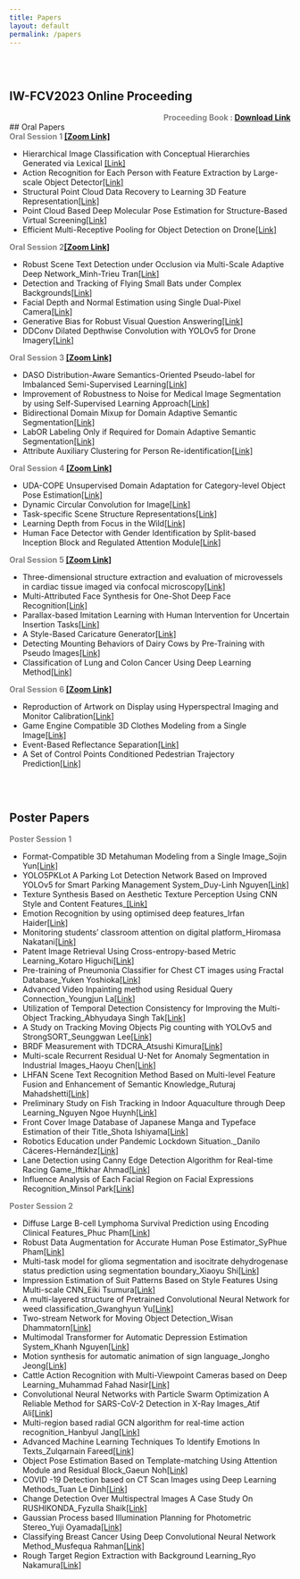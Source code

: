 ```yaml
---
title: Papers
layout: default
permalink: /papers
---
```


<div style="height: 1rem;"></div>
<div class="hr"></div>
<div style="height: 1rem;"></div>

## IW-FCV2023 Online Proceeding
<div style="font-weight: bold; color: gray; text-align: right;">
    Proceeding Book : 
    <a href="/assets/Final-proceeding Book_compressed.pdf" download="Proceeding_Book.pdf">Download Link</a>
</div>
## Oral Papers

<div style="font-weight: bold; color: gray">Oral Session 1 <a href="https://jnu-ac-kr.zoom.us/j/89646452275?pwd=UE1ZU3V0dVB1dTZOY0dTRDRvWmxvZz09">[Zoom Link]</a> </div>

* Hierarchical Image Classification with Conceptual Hierarchies Generated via Lexical [[Link]](/assets/Oral/O1-1.%20Hierarchical%20Image%20Classification%20with%20Conceptual%20Hierarchies%20Generated%20via%20Lexical.pdf)
* Action Recognition for Each Person with Feature Extraction by Large-scale Object Detector[[Link]](/assets/Oral/O1-2.%20Action%20Recognition%20for%20Each%20Person%20with%20Feature%20Extraction%20by%20Large-scale%20Object%20Detector.pdf)
* Structural Point Cloud Data Recovery to Learning 3D Feature Representation[[Link]](/assets/Oral/O1-3.%20Structural%20Point%20Cloud%20Data%20Recovery%20to%20Learning%203D%20Feature%20Representation.pdf)
* Point Cloud Based Deep Molecular Pose Estimation for Structure-Based Virtual Screening[[Link]](/assets/Oral/O1-4.%20Point%20Cloud%20Based%20Deep%20Molecular%20Pose%20Estimation%20for%20Structure-Based%20Virtual%20Screening.pdf)
* Efficient Multi-Receptive Pooling for Object Detection on Drone[[Link]](/assets/Oral/O1-5.%20Efficient%20Multi-Receptive%20Pooling%20for%20Object%20Detection%20on%20Drone.pdf)

<div style="font-weight: bold; color: gray">Oral Session 2<a href="https://jnu-ac-kr.zoom.us/j/89331570576?pwd=QmNGUFJFUTVJRzMrWWNWMXRIZWpOdz09">[Zoom Link]</a></div>

* Robust Scene Text Detection under Occlusion via Multi-Scale Adaptive Deep Network_Minh-Trieu Tran[[Link]](/assets/Oral/O2-1.%20Robust%20Scene%20Text%20Detection%20under%20Occlusion%20via%20Multi-Scale%20Adaptive%20Deep%20Network_Minh-Trieu%20Tran.pdf)
* Detection and Tracking of Flying Small Bats under Complex Backgrounds[[Link]](/assets/Oral/O2-2.%20Detection%20and%20Tracking%20of%20Flying%20Small%20Bats%20under%20Complex%20Backgrounds.pdf)
* Facial Depth and Normal Estimation using Single Dual-Pixel Camera[[Link]](/assets/Oral/O2-3.%20Facial%20Depth%20and%20Normal%20Estimation%20using%20Single%20Dual-Pixel%20Camera.pdf)
* Generative Bias for Robust Visual Question Answering[[Link]](/assets/Oral/O2-4.%20Generative%20Bias%20for%20Robust%20Visual%20Question%20Answering.pdf)
* DDConv Dilated Depthwise Convolution with YOLOv5 for Drone Imagery[[Link]](/assets/Oral/O2-5.%20DDConv%20Dilated%20Depthwise%20Convolution%20with%20YOLOv5%20for%20Drone%20Imagery.pdf)

<div style="font-weight: bold; color: gray">Oral Session 3 <a href="https://jnu-ac-kr.zoom.us/j/89331570576?pwd=QmNGUFJFUTVJRzMrWWNWMXRIZWpOdz09">[Zoom Link]</a> </div>

* DASO Distribution-Aware Semantics-Oriented Pseudo-label for Imbalanced Semi-Supervised Learning[[Link]](/assets/Oral/O3-1.%20DASO%20Distribution-Aware%20Semantics-Oriented%20Pseudo-label%20for%20Imbalanced%20Semi-Supervised%20Learning.pdf)
* Improvement of Robustness to Noise for Medical Image Segmentation by using Self-Supervised Learning Approach[[Link]](/assets/Oral/O3-2.%20Improvement%20of%20Robustness%20to%20Noise%20for%20Medical%20Image%20Segmentation%20by%20using%20Self-Supervised%20Learning%20Approach.pdf)
* Bidirectional Domain Mixup for Domain Adaptive Semantic Segmentation[[Link]](/assets/Oral/O3-3.%20Bidirectional%20Domain%20Mixup%20for%20Domain%20Adaptive%20Semantic%20Segmentation.pdf)
* LabOR Labeling Only if Required for Domain Adaptive Semantic Segmentation[[Link]](/assets/Oral/O3-4.%20LabOR%20Labeling%20Only%20if%20Required%20for%20Domain%20Adaptive%20Semantic%20Segmentation.pdf)
* Attribute Auxiliary Clustering for Person Re-identification[[Link]](/assets/Oral/O3-5.%20Attribute%20Auxiliary%20Clustering%20for%20Person%20Re-identification.pdf)

<div style="font-weight: bold; color: gray">Oral Session 4 <a href="https://jnu-ac-kr.zoom.us/j/87129854558?pwd=VWtRNUE3Nmw3RkpHaUVzVldvWjlqUT09">[Zoom Link]</a> </div>

* UDA-COPE Unsupervised Domain Adaptation for Category-level Object Pose Estimation[[Link]](/assets/Oral/O4-1.%20UDA-COPE%20Unsupervised%20Domain%20Adaptation%20for%20Category-level%20Object%20Pose%20Estimation.pdf)
* Dynamic Circular Convolution for Image[[Link]](/assets/Oral/O4-2.%20Dynamic%20Circular%20Convolution%20for%20Image.pdf)
* Task-specific Scene Structure Representations[[Link]](/assets/Oral/O4-3.%20Task-specific%20Scene%20Structure%20Representations.pdf)
* Learning Depth from Focus in the Wild[[Link]](/assets/Oral/O4-4.%20Learning%20Depth%20from%20Focus%20in%20the%20Wild.pdf)
* Human Face Detector with Gender Identification by Split-based Inception Block and Regulated Attention Module[[Link]](/assets/Oral/O4-5.%20Human%20Face%20Detector%20with%20Gender%20Identification%20by%20Split-based%20Inception%20Block%20and%20Regulated%20Attention%20Module.pdf)

<div style="font-weight: bold; color: gray">Oral Session 5 <a href="https://jnu-ac-kr.zoom.us/j/88104772760?pwd=L1J1WXgreUhtaVJ3WjQ5SEVuai9Gdz09">[Zoom Link]</a> </div>

* Three-dimensional structure extraction and evaluation of microvessels in cardiac tissue imaged via confocal microscopy[[Link]](/assets/Oral/O5-1.%20Three-dimensional%20structure%20extraction%20and%20evaluation%20of%20microvessels%20in%20cardiac%20tissue%20imaged%20via%20confocal%20microscopy.pdf)
* Multi-Attributed Face Synthesis for One-Shot Deep Face Recognition[[Link]](/assets/Oral/O5-2.%20Multi-Attributed%20Face%20Synthesis%20for%20One-Shot%20Deep%20Face%20Recognition.pdf)
* Parallax-based Imitation Learning with Human Intervention for Uncertain Insertion Tasks[[Link]](/assets/Oral/O5-3.%20Parallax-based%20Imitation%20Learning%20with%20Human%20Intervention%20for%20Uncertain%20Insertion%20Tasks.pdf)
* A Style-Based Caricature Generator[[Link]](/assets/Oral/O5-4.%20A%20Style-Based%20Caricature%20Generator.pdf)
* Detecting Mounting Behaviors of Dairy Cows by Pre-Training with Pseudo Images[[Link]](/assets/Oral/O5-5.%20Detecting%20Mounting%20Behaviors%20of%20Dairy%20Cows%20by%20Pre-Training%20with%20Pseudo%20Images.pdf)
* Classification of Lung and Colon Cancer Using Deep Learning Method[[Link]](/assets/Oral/O5-6.%20Classification%20of%20Lung%20and%20Colon%20Cancer%20Using%20Deep%20Learning%20Method.pdf)


<div style="font-weight: bold; color: gray">Oral Session 6 <a href="https://jnu-ac-kr.zoom.us/j/88104772760?pwd=L1J1WXgreUhtaVJ3WjQ5SEVuai9Gdz09">[Zoom Link]</a> </div>

* Reproduction of Artwork on Display using Hyperspectral Imaging and Monitor Calibration[[Link]](/assets/Oral/O6-1.%20Reproduction%20of%20Artwork%20on%20Display%20using%20Hyperspectral%20Imaging%20and%20Monitor%20Calibration.pdf)
* Game Engine Compatible 3D Clothes Modeling from a Single Image[[Link]](/assets/Oral/O6-2.%20Game%20Engine%20Compatible%203D%20Clothes%20Modeling%20from%20a%20Single%20Image.pdf)
* Event-Based Reflectance Separation[[Link]](/assets/Oral/O6-3.%20Event-Based%20Reflectance%20Separation.pdf)
* A Set of Control Points Conditioned Pedestrian Trajectory Prediction[[Link]](/assets/Oral/O6-4.%20A%20Set%20of%20Control%20Points%20Conditioned%20Pedestrian%20Trajectory%20Prediction.pdf)

<div style="height: 1rem;"></div>
<div class="hr"></div>
<div style="height: 1rem;"></div>

## Poster Papers

<div style="font-weight: bold; color: gray">Poster Session 1</div>

* Format-Compatible 3D Metahuman Modeling from a Single Image_Sojin Yun[[Link]](/assets/Poster/P1-1%20Format-Compatible%203D%20Metahuman%20Modeling%20from%20a%20Single%20Image_Sojin%20Yun.pdf)
* YOLO5PKLot A Parking Lot Detection Network Based on Improved YOLOv5 for Smart Parking Management System_Duy-Linh Nguyen[[Link]](/assets/Poster/P1-2%20YOLO5PKLot%20A%20Parking%20Lot%20Detection%20Network%20Based%20on%20Improved%20YOLOv5%20for%20Smart%20Parking%20Management%20System_Duy-Linh%20Nguyen.pdf)
* Texture Synthesis Based on Aesthetic Texture Perception Using CNN Style and Content Features_[[Link]](/assets/Poster/P1-3%20Texture%20Synthesis%20Based%20on%20Aesthetic%20Texture%20Perception%20Using%20CNN%20Style%20and%20Content%20Features_.pdf)
* Emotion Recognition by using optimised deep features_Irfan Haider[[Link]](/assets/Poster/P1-4%20Emotion%20Recognition%20by%20using%20optimised%20deep%20features_Irfan%20Haider.pdf)
* Monitoring students’ classroom attention on digital platform_Hiromasa Nakatani[[Link]](/assets/Poster/P1-5%20Monitoring%20students%E2%80%99%20classroom%20attention%20on%20digital%20platform_Hiromasa%20Nakatani.pdf)
* Patent Image Retrieval Using Cross-entropy-based Metric Learning_Kotaro Higuchi[[Link]](/assets/Poster/P1-6%20Patent%20Image%20Retrieval%20Using%20Cross-entropy-based%20Metric%20Learning_Kotaro%20Higuchi.pdf)
* Pre-training of Pneumonia Classifier for Chest CT images using Fractal Database_Yuken Yoshioka[[Link]](/assets/Poster/P1-7%20Pre-training%20of%20Pneumonia%20Classifier%20for%20Chest%20CT%20images%20using%20Fractal%20Database_Yuken%20Yoshioka.pdf)
* Advanced Video Inpainting method using Residual Query Connection_Youngjun La[[Link]](/assets/Poster/P1-8%20Advanced%20Video%20Inpainting%20method%20using%20Residual%20Query%20Connection_Youngjun%20La.pdf)
* Utilization of Temporal Detection Consistency for Improving the Multi-Object Tracking_Abhyudaya Singh Tak[[Link]](/assets/Poster/P1-9%20Utilization%20of%20Temporal%20Detection%20Consistency%20for%20Improving%20the%20Multi-Object%20Tracking_Abhyudaya%20Singh%20Tak.pdf)
* A Study on Tracking Moving Objects Pig counting with YOLOv5  and StrongSORT_Seunggwan Lee[[Link]](/assets/Poster/P1-10%20A%20Study%20on%20Tracking%20Moving%20Objects%20Pig%20counting%20with%20YOLOv5%20%20and%20StrongSORT_Seunggwan%20Lee.pdf)
* BRDF Measurement with TDCRA_Atsushi Kimura[[Link]](/assets/Poster/P1-11%20BRDF%20Measurement%20with%20TDCRA_Atsushi%20Kimura.pdf)
* Multi-scale Recurrent Residual U-Net for Anomaly Segmentation in Industrial Images_Haoyu Chen[[Link]](/assets/Poster/P1-12%20Multi-scale%20Recurrent%20Residual%20U-Net%20for%20Anomaly%20Segmentation%20in%20Industrial%20Images_Haoyu%20Chen.pdf)
* LHFAN Scene Text Recognition Method Based on Multi-level Feature Fusion and Enhancement of Semantic Knowledge_Ruturaj Mahadshetti[[Link]](/assets/Poster/P1-13%20LHFAN%20Scene%20Text%20Recognition%20Method%20Based%20on%20Multi-level%20Feature%20Fusion%20and%20Enhancement%20of%20Semantic%20Knowledge_Ruturaj%20Mahadshetti.pdf)
* Preliminary Study on Fish Tracking in Indoor Aquaculture through Deep Learning_Nguyen Ngoe Huynh[[Link]](/assets/Poster/P1-14%20Preliminary%20Study%20on%20Fish%20Tracking%20in%20Indoor%20Aquaculture%20through%20Deep%20Learning_Nguyen%20Ngoe%20Huynh.pdf)
* Front Cover Image Database of Japanese Manga and Typeface Estimation of their Title_Shota Ishiyama[[Link]](/assets/Poster/P1-15%20Front%20Cover%20Image%20Database%20of%20Japanese%20Manga%20and%20Typeface%20Estimation%20of%20their%20Title_Shota%20Ishiyama.pdf)
* Robotics Education under Pandemic Lockdown Situation._Danilo  Cáceres-Hernández[[Link]](/assets/Poster/P1-16%20Robotics%20Education%20under%20Pandemic%20Lockdown%20Situation._Danilo%20%20C%C3%A1ceres-Hern%C3%A1ndez.pdf)
* Lane Detection using Canny Edge Detection Algorithm for Real-time Racing Game_Iftikhar Ahmad[[Link]](/assets/Poster/P1-17%20Lane%20Detection%20using%20Canny%20Edge%20Detection%20Algorithm%20for%20Real-time%20Racing%20Game_Iftikhar%20Ahmad.pdf)
* Influence Analysis of Each Facial Region on Facial Expressions Recognition_Minsol Park[[Link]](/assets/Poster/P1-18%20Influence%20Analysis%20of%20Each%20Facial%20Region%20on%20Facial%20Expressions%20Recognition_Minsol%20Park.pdf)

<div style="font-weight: bold; color: gray">Poster Session 2</div>

* Diffuse Large B-cell Lymphoma Survival Prediction using Encoding Clinical Features_Phuc Pham[[Link]](/assets/Poster/P2-1%20Diffuse%20Large%20B-cell%20Lymphoma%20Survival%20Prediction%20using%20Encoding%20Clinical%20Features_Phuc%20Pham.pdf)
* Robust Data Augmentation for Accurate Human Pose Estimator_SyPhue Pham[[Link]](/assets/Poster/P2-2moooo%20Robust%20Data%20Augmentation%20for%20Accurate%20Human%20Pose%20Estimator_SyPhue%20Pham.pdf)
* Multi-task model for glioma segmentation and isocitrate  dehydrogenase status prediction using segmentation  boundary_Xiaoyu Shi[[Link]](/assets/Poster/P2-3%20Multi-task%20model%20for%20glioma%20segmentation%20and%20isocitrate%20%20dehydrogenase%20status%20prediction%20using%20segmentation%20%20boundary_Xiaoyu%20Shi.pdf)
* Impression Estimation of Suit Patterns Based on Style Features Using Multi-scale CNN_Eiki Tsumura[[Link]](/assets/Poster/P2-4%20Impression%20Estimation%20of%20Suit%20Patterns%20Based%20on%20Style%20Features%20Using%20Multi-scale%20CNN_Eiki%20Tsumura.pdf)
* A multi-layered structure of Pretrained Convolutional Neural Network for weed classification_Gwanghyun Yu[[Link]](/assets/Poster/P2-5%20A%20multi-layered%20structure%20of%20Pretrained%20Convolutional%20Neural%20Network%20for%20weed%20classification_Gwanghyun%20Yu.pdf)
* Two-stream Network for Moving Object Detection_Wisan Dhammatorn[[Link]](/assets/Poster/P2-6%20Two-stream%20Network%20for%20Moving%20Object%20Detection_Wisan%20Dhammatorn.pdf)
* Multimodal Transformer for Automatic Depression Estimation System_Khanh Nguyen[[Link]](/assets/Poster/P2-7%20Multimodal%20Transformer%20for%20Automatic%20Depression%20Estimation%20System_Khanh%20Nguyen.pdf)
* Motion synthesis for automatic animation of sign language_Jongho Jeong[[Link]](/assets/Poster/P2-8%20Motion%20synthesis%20for%20automatic%20animation%20of%20sign%20language_Jongho%20Jeong.pdf)
* Cattle Action Recognition with Multi-Viewpoint Cameras based on Deep Learning_Muhammad Fahad Nasir[[Link]](/assets/Poster/P2-9%20Cattle%20Action%20Recognition%20with%20Multi-Viewpoint%20Cameras%20based%20on%20Deep%20Learning_Muhammad%20Fahad%20Nasir.pdf)
* Convolutional Neural Networks with Particle Swarm Optimization A Reliable Method for SARS-CoV-2 Detection in X-Ray Images_Atif Ali[[Link]](/assets/Poster/P2-10%20Convolutional%20Neural%20Networks%20with%20Particle%20Swarm%20Optimization%20A%20Reliable%20Method%20for%20SARS-CoV-2%20Detection%20in%20X-Ray%20Images_Atif%20Ali.pdf)
* Multi-region based radial GCN algorithm for real-time action recognition_Hanbyul Jang[[Link]](/assets/Poster/P2-11%20Multi-region%20based%20radial%20GCN%20algorithm%20for%20real-time%20action%20recognition_Hanbyul%20Jang.pdf)
* Advanced Machine Learning Techniques To Identify Emotions In Texts_Zulqarnain Fareed[[Link]](/assets/Poster/P2-12%20Advanced%20Machine%20Learning%20Techniques%20To%20Identify%20Emotions%20In%20Texts_Zulqarnain%20Fareed.pdf)
* Object Pose Estimation Based on Template-matching Using Attention Module and Residual Block_Gaeun Noh[[Link]](/assets/Poster/P2-13%20Object%20Pose%20Estimation%20Based%20on%20Template-matching%20Using%20Attention%20Module%20and%20Residual%20Block_Gaeun%20Noh.pdf)
* COVID -19 Detection based on CT Scan Images using Deep Learning Methods_Tuan Le Dinh[[Link]](/assets/Poster/P2-14%20COVID%20-19%20Detection%20based%20on%20CT%20Scan%20Images%20using%20Deep%20Learning%20Methods_Tuan%20Le%20Dinh.pdf)
* Change Detection Over Multispectral Images A Case Study On RUSHIKONDA_Fyzulla Shaik[[Link]](/assets/Poster/P2-16%20Change%20Detection%20Over%20Multispectral%20Images%20A%20Case%20Study%20On%20RUSHIKONDA_Fyzulla%20Shaik.pdf)
* Gaussian Process based Illumination Planning for Photometric Stereo_Yuji Oyamada[[Link]](/assets/Poster/P2-17%20Gaussian%20Process%20based%20Illumination%20Planning%20for%20Photometric%20Stereo_Yuji%20Oyamada.pdf)
* Classifying Breast Cancer Using Deep Convolutional  Neural Network Method_Musfequa Rahman[[Link]](/assets/Poster/P2-19%20Classifying%20Breast%20Cancer%20Using%20Deep%20Convolutional%20%20Neural%20Network%20Method_Musfequa%20Rahman.pdf)
* Rough Target Region Extraction with Background  Learning_Ryo Nakamura[[Link]](/assets/Poster/P2-20%20Rough%20Target%20Region%20Extraction%20with%20Background%20%20Learning_Ryo%20Nakamura.pdf)